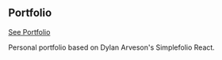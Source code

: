 
## Portfolio

[See Portfolio](https://dlustre.github.io/)

Personal portfolio based on Dylan Arveson's Simplefolio React.
